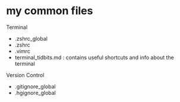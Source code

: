 # my common files


Terminal
* .zshrc_global
* .zshrc
* .vimrc
* terminal_tidbits.md : 
  contains useful shortcuts and info about the terminal
  
Version Control
* .gitignore_global
* .hgignore_global
